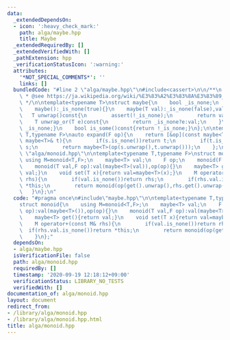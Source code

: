 ```yaml
---
data:
  _extendedDependsOn:
  - icon: ':heavy_check_mark:'
    path: alga/maybe.hpp
    title: Maybe
  _extendedRequiredBy: []
  _extendedVerifiedWith: []
  _pathExtension: hpp
  _verificationStatusIcon: ':warning:'
  attributes:
    '*NOT_SPECIAL_COMMENTS*': ''
    links: []
  bundledCode: "#line 2 \"alga/maybe.hpp\"\n#include<cassert>\n\n/**\n * @brief Maybe\n\
    \ * @see https://ja.wikipedia.org/wiki/%E3%83%A2%E3%83%8A%E3%83%89_(%E3%83%97%E3%83%AD%E3%82%B0%E3%83%A9%E3%83%9F%E3%83%B3%E3%82%B0)#Maybe%E3%83%A2%E3%83%8A%E3%83%89\n\
    \ */\n\ntemplate<typename T>\nstruct maybe{\n    bool _is_none;\n    T val;\n\
    \    maybe():_is_none(true){}\n    maybe(T val):_is_none(false),val(val){}\n \
    \   T unwrap()const{\n        assert(!_is_none);\n        return val;\n    }\n\
    \    T unwrap_or(T e)const{\n        return _is_none?e:val;\n    }\n    bool is_none()const{return\
    \ _is_none;}\n    bool is_some()const{return !_is_none;}\n};\n\ntemplate<typename\
    \ T,typename F>\nauto expand(F op){\n    return [&op](const maybe<T>& s,const\
    \ maybe<T>& t){\n        if(s.is_none())return t;\n        if(t.is_none())return\
    \ s;\n        return maybe<T>(op(s.unwrap(),t.unwrap()));\n    };\n}\n#line 3\
    \ \"alga/monoid.hpp\"\n\ntemplate<typename T,typename F>\nstruct monoid{\n   \
    \ using M=monoid<T,F>;\n    maybe<T> val;\n    F op;\n    monoid(F op):val(maybe<T>()),op(op){}\n\
    \    monoid(T val,F op):val(maybe<T>(val)),op(op){}\n    maybe<T> get(){return\
    \ val;}\n    void set(T x){return val=maybe<T>(x);}\n    M operator+(const M&\
    \ rhs){\n        if(val.is_none())return rhs;\n        if(rhs.val.is_none())return\
    \ *this;\n        return monoid(op(get().unwrap(),rhs.get().unwrap()),op);\n \
    \   }\n};\n"
  code: "#pragma once\n#include\"maybe.hpp\"\n\ntemplate<typename T,typename F>\n\
    struct monoid{\n    using M=monoid<T,F>;\n    maybe<T> val;\n    F op;\n    monoid(F\
    \ op):val(maybe<T>()),op(op){}\n    monoid(T val,F op):val(maybe<T>(val)),op(op){}\n\
    \    maybe<T> get(){return val;}\n    void set(T x){return val=maybe<T>(x);}\n\
    \    M operator+(const M& rhs){\n        if(val.is_none())return rhs;\n      \
    \  if(rhs.val.is_none())return *this;\n        return monoid(op(get().unwrap(),rhs.get().unwrap()),op);\n\
    \    }\n};"
  dependsOn:
  - alga/maybe.hpp
  isVerificationFile: false
  path: alga/monoid.hpp
  requiredBy: []
  timestamp: '2020-09-19 12:18:12+09:00'
  verificationStatus: LIBRARY_NO_TESTS
  verifiedWith: []
documentation_of: alga/monoid.hpp
layout: document
redirect_from:
- /library/alga/monoid.hpp
- /library/alga/monoid.hpp.html
title: alga/monoid.hpp
---
```

